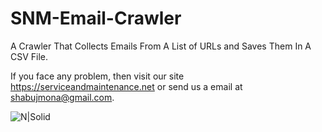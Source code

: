 # SNM-Email-Crawler
A Crawler That Collects Emails From A List of URLs and Saves Them In A CSV File.

  If you face any problem, then visit our site https://serviceandmaintenance.net or send us a email at shabujmona@gmail.com.
  

  
  ![N|Solid](https://snmhosting.com/wp-content/uploads/2016/10/snm-animated-ad.gif)
